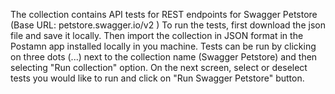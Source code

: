 The collection contains API tests for REST endpoints for Swagger Petstore (Base URL: petstore.swagger.io/v2 )
To run the tests, first download the json file and save it locally.
Then import the collection in JSON format in the Postamn app installed locally in you machine.
Tests can be run by clicking on three dots (...) next to the collection name (Swagger Petstore) and then selecting "Run collection" option.
On the next screen, select or deselect tests you would like to run and click on "Run Swagger Petstore" button.
